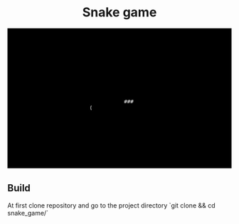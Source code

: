 
<div align="center">
    <h1>Snake game</h1>
    <img class="screenshot" src="/screenshots/snake.jpg"/>
</div>

<h2>Build</h2>
<span>At first clone repository and go to the project directory</span>
`git clone <repo> && cd snake_game/`    
